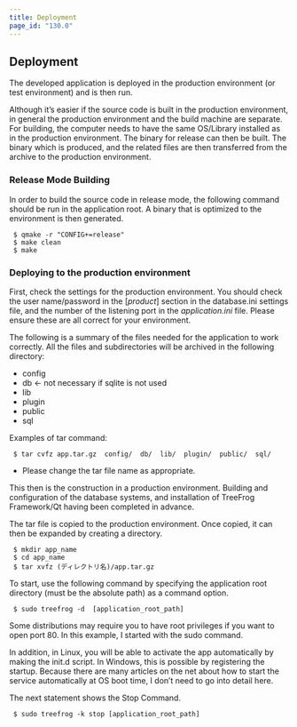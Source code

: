 ```yaml
---
title: Deployment
page_id: "130.0"
---
```


## Deployment

The developed application is deployed in the production environment (or test environment) and is then run.

Although it’s easier if the source code is built in the production environment, in general the production environment and the build machine are separate. For building, the computer needs to have the same OS/Library installed as in the production environment. The binary for release can then be built. The binary which is produced, and the related files are then transferred from the archive to the production environment.
 
### Release Mode Building

In order to build the source code in release mode, the following command should be run in the application root. A binary that is optimized to the environment is then generated.

```
 $ qmake -r "CONFIG+=release" 
 $ make clean
 $ make
```

### Deploying to the production environment

First, check the settings for the production environment. You should check the user name/password in the [*product*] section in the database.ini settings file, and the number of the listening port in the *application.ini* file. Please ensure these are all correct for your environment.

The following is a summary of the files needed for the application to work correctly. All the files and subdirectories will be archived in the following directory:

* config
* db      ← not necessary if sqlite is not used
* lib
* plugin
* public
* sql

Examples of tar command:

```
 $ tar cvfz app.tar.gz  config/  db/  lib/  plugin/  public/  sql/
```

- Please change the tar file name as appropriate.

This then is the construction in a production environment. Building and configuration of the database systems, and installation of TreeFrog Framework/Qt having been completed in advance.

The tar file is copied to the production environment. Once copied, it can then be expanded by creating a directory.

```
 $ mkdir app_name
 $ cd app_name
 $ tar xvfz (ディレクトリ名)/app.tar.gz
```

To start, use the following command by specifying the application root directory (must be the absolute path) as a command option.

```
 $ sudo treefrog -d  [application_root_path]
```

Some distributions may require you to have root privileges if you want to open port 80. In this example, I started with the sudo command.

In addition, in Linux, you will be able to activate the app automatically by making the init.d script. In Windows, this is possible by registering the startup. Because there are many articles on the net about how to start the service automatically at OS boot time, I don’t need to go into detail here.

The next statement shows the Stop Command.

```
 $ sudo treefrog -k stop [application_root_path]
```